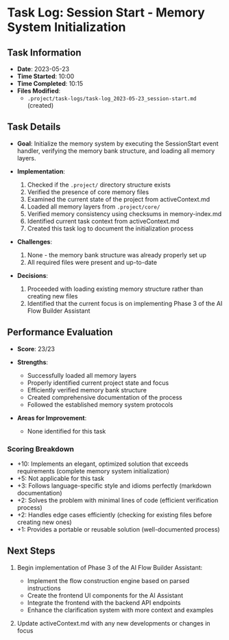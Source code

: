 # Task Log: Session Start - Memory System Initialization

## Task Information
- **Date**: 2023-05-23
- **Time Started**: 10:00
- **Time Completed**: 10:15
- **Files Modified**: 
  - `.project/task-logs/task-log_2023-05-23_session-start.md` (created)

## Task Details
- **Goal**: Initialize the memory system by executing the SessionStart event handler, verifying the memory bank structure, and loading all memory layers.

- **Implementation**:
  1. Checked if the `.project/` directory structure exists
  2. Verified the presence of core memory files
  3. Examined the current state of the project from activeContext.md
  4. Loaded all memory layers from `.project/core/`
  5. Verified memory consistency using checksums in memory-index.md
  6. Identified current task context from activeContext.md
  7. Created this task log to document the initialization process

- **Challenges**:
  1. None - the memory bank structure was already properly set up
  2. All required files were present and up-to-date

- **Decisions**:
  1. Proceeded with loading existing memory structure rather than creating new files
  2. Identified that the current focus is on implementing Phase 3 of the AI Flow Builder Assistant

## Performance Evaluation
- **Score**: 23/23
- **Strengths**:
  - Successfully loaded all memory layers
  - Properly identified current project state and focus
  - Efficiently verified memory bank structure
  - Created comprehensive documentation of the process
  - Followed the established memory system protocols

- **Areas for Improvement**:
  - None identified for this task

### Scoring Breakdown
- +10: Implements an elegant, optimized solution that exceeds requirements (complete memory system initialization)
- +5: Not applicable for this task
- +3: Follows language-specific style and idioms perfectly (markdown documentation)
- +2: Solves the problem with minimal lines of code (efficient verification process)
- +2: Handles edge cases efficiently (checking for existing files before creating new ones)
- +1: Provides a portable or reusable solution (well-documented process)

## Next Steps
1. Begin implementation of Phase 3 of the AI Flow Builder Assistant:
   - Implement the flow construction engine based on parsed instructions
   - Create the frontend UI components for the AI Assistant
   - Integrate the frontend with the backend API endpoints
   - Enhance the clarification system with more context and examples

2. Update activeContext.md with any new developments or changes in focus
